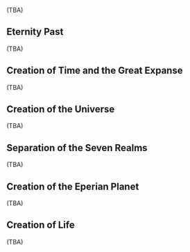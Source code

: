 (TBA)
## Eternity Past
(TBA)
## Creation of Time and the Great Expanse
(TBA)
## Creation of the Universe
(TBA)
## Separation of the Seven Realms
(TBA)
## Creation of the Eperian Planet
(TBA)
## Creation of Life
(TBA)
